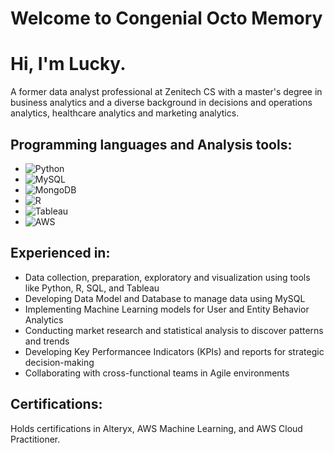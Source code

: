 # Welcome to Congenial Octo Memory

# Hi, I'm Lucky.

A former data analyst professional at Zenitech CS with a master's degree in business analytics and a diverse background in decisions and operations analytics, healthcare analytics and marketing analytics.

## Programming languages and Analysis tools:
- ![Python](https://img.shields.io/badge/Python-FFD700?style=for-the-badge&logo=python&logoColor=white)
- ![MySQL](https://img.shields.io/badge/-MySQL-4479A1?style=flat-square&logo=mysql&logoColor=white)
- ![MongoDB](https://img.shields.io/badge/-MongoDB-47A248?style=flat-square&logo=mongodb&logoColor=white)
- ![R](https://img.shields.io/badge/-R-2496ED?style=flat-square&logo=r&logoColor=white)
- ![Tableau](https://img.shields.io/badge/-Tableau-CC6699?style=flat-square&logo=tableau&logoColor=white)
- ![AWS](https://img.shields.io/badge/-AWS-232F3E?style=flat-square&logo=amazon-aws)

## Experienced in:

- Data collection, preparation, exploratory and visualization using tools like Python, R, SQL, and Tableau
- Developing Data Model and Database to manage data using MySQL
- Implementing Machine Learning models for User and Entity Behavior Analytics
- Conducting market research and statistical analysis to discover patterns and trends
- Developing Key Performancee Indicators (KPIs) and reports for strategic decision-making
- Collaborating with cross-functional teams in Agile environments

## Certifications:
Holds certifications in Alteryx, AWS Machine Learning, and AWS Cloud Practitioner.
